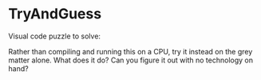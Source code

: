 # TryAndGuess
Visual code puzzle to solve: 

Rather than compiling and running this on a CPU, try it instead on the grey matter alone. What does it do? Can you figure it out with no technology on hand?
